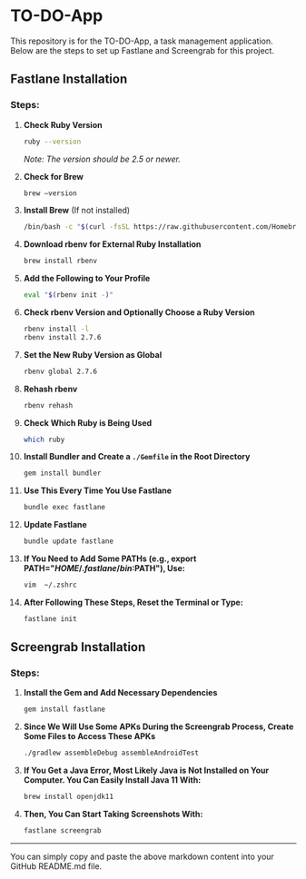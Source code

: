 # TO-DO-App

This repository is for the TO-DO-App, a task management application. Below are the steps to set up Fastlane and Screengrab for this project.

## Fastlane Installation

### Steps:

1. **Check Ruby Version**
    ```bash
    ruby --version
    ```
    *Note: The version should be 2.5 or newer.*

2. **Check for Brew**  
    ```bash
    brew —version
    ```

3. **Install Brew** (If not installed)  
    ```bash
    /bin/bash -c "$(curl -fsSL https://raw.githubusercontent.com/Homebrew/install/HEAD/install.sh)"
    ```

4. **Download rbenv for External Ruby Installation**  
    ```bash
    brew install rbenv
    ```

5. **Add the Following to Your Profile**  
    ```bash
    eval "$(rbenv init -)"
    ```

6. **Check rbenv Version and Optionally Choose a Ruby Version**  
    ```bash
    rbenv install -l
    rbenv install 2.7.6
    ```

7. **Set the New Ruby Version as Global**  
    ```bash
    rbenv global 2.7.6
    ```

8. **Rehash rbenv**  
    ```bash
    rbenv rehash
    ```

9. **Check Which Ruby is Being Used**  
    ```bash
    which ruby
    ```

10. **Install Bundler and Create a `./Gemfile` in the Root Directory**  
    ```bash
    gem install bundler
    ```

11. **Use This Every Time You Use Fastlane**  
    ```bash
    bundle exec fastlane
    ```

12. **Update Fastlane**  
    ```bash
    bundle update fastlane
    ```

13. **If You Need to Add Some PATHs (e.g., export PATH="$HOME/.fastlane/bin:$PATH"), Use:**  
    ```bash
    vim  ~/.zshrc
    ```

14. **After Following These Steps, Reset the Terminal or Type:**  
    ```bash
    fastlane init
    ```

## Screengrab Installation

### Steps:

1. **Install the Gem and Add Necessary Dependencies**  
    ```bash
    gem install fastlane
    ```

2. **Since We Will Use Some APKs During the Screengrab Process, Create Some Files to Access These APKs**  
    ```bash
    ./gradlew assembleDebug assembleAndroidTest
    ```

3. **If You Get a Java Error, Most Likely Java is Not Installed on Your Computer. You Can Easily Install Java 11 With:**  
    ```bash
    brew install openjdk11
    ```

4. **Then, You Can Start Taking Screenshots With:**  
    ```bash
    fastlane screengrab
    ```

---

You can simply copy and paste the above markdown content into your GitHub README.md file.
